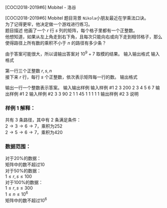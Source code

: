 



[COCI2018-2019#6] Mobitel - 洛谷














[COCI2018-2019#6] Mobitel
题目背景
`Nikola`小朋友最近在学乘法口诀。  
为了记得更牢，他决定做一个游戏进行练习。  
题目描述
他画了一个 $r$ 行 $s$ 列的矩阵，每个格子里都有一个正整数。  
他想知道，如果从左上角走到右下角，且每次只能向右或向下走到相邻格子，那么使得路径上所有数的乘积不小于 $n$ 的路径有多少条？  

由于答案可能很大，所以请输出答案对 $10^9 + 7$ 取模的结果。
输入输出格式
输入格式

第一行三个正整数 $r,s,n$  
接下来 $r$ 行，每行 $s$ 个正整数，依次表示矩阵每一行的数。
输出格式

输出一行一个整数表示答案。
输入输出样例
输入样例 #1
2 3 200
2 3 4
5 6 7
输出样例 #1
2
输入样例 #2
3 3 90
2 1 1
45 1 1
1 1 1
输出样例 #2
3
说明
### 样例 $1$ 解释：  
共有 $3$ 条路径，其中有 $2$ 条满足条件：  
$2 \rightarrow 3 \rightarrow 6 \rightarrow 7$，乘积为$252$  
$2 \rightarrow 5 \rightarrow 6 \rightarrow 7$，乘积为$420$  

### 数据范围：  
对于$20\%$的数据：  
矩阵中的数不超过$10$  
对于$50\%$的数据：  
$1\le r,s \le 100$  
对于$100\%$的数据：  
$1\le r,s \le 300$  
$1\le n \le 10^6$  
矩阵中的数不超过$10^6$






